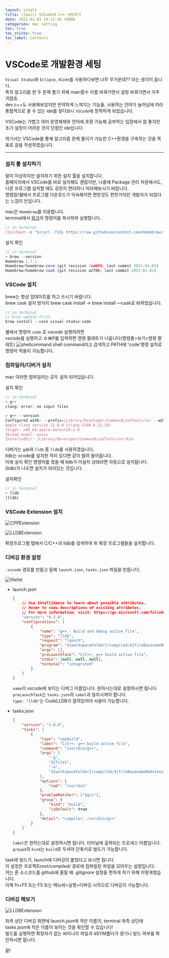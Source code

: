 ```yaml
---
layout: single
title: \[mac\] VSCode에 C++ 세팅하기
date: 2021-01-03 19:13:16 +0900
categories: mac setting
toc: true
toc_sticky: true
toc_label: Contents
---
```


# VSCode로 개발환경 세팅

`Visual Studio`와 `Eclipse`, `XCode`를 사용하다보면 너무 무거운데?? 라는 생각이 듭니다.<br>
특히 알고리즘 한 두 문제 풀기 위해 main함수 이름 바꿔가면서 설정 바꿔가면서 아주 귀찮죠.<br>
dev c++도 사용해보았지만 빈약하게 느껴지는 기능들, 사용하는 언어가 늘어남에 따라 통합적으로 쓸 수 있는 ide를 찾다보니 `VSCode`에 정착하게 되었습니다.

VSCode는 가볍고 여러 운영체제와 언어에 호환 가능해 공부하는 입장에서 참 좋지만
초기 설정이 어려운 것이 단점인 ide입니다.

여기서는 VSCode를 통해 알고리즘 문제 풀이가 가능한 C++환경을 구축하는 것을 목표로 글을 작성하겠습니다.

---

### 설치 툴 설치하기

말이 이상하지만 설치하기 위한 설치 툴을 설치합니다.<br>
홈페이지에서 VSCode를 바로 설치해도 괜찮지만, 나중에 Package 관리 차원에서도, 다른 프로그램 설치할 때도 굉장히 편리하니 따라해보시기 바랍니다.<br>
명령창/쉘에서 프로그램 다운로드가 익숙해지면 편한것도 편한거지만 개발자가 되었다는 느낌이 든답니다.

mac은 `Homebrew`를 이용합니다.<br>
terminal에서 [링크](https://brew.sh/)의 명령어를 복사하여 실행합니다.

```jsx
// in terminal
/bin/bash -c "$(curl -fsSL https://raw.githubusercontent.com/Homebrew/install/HEAD/install.sh)"
```

설치 확인

```jsx
// in terminal
> brew --version
Homebrew 2.7.1
Homebrew/homebrew-core (git revision 7ceb74; last commit 2021-01-02)
Homebrew/homebrew-cask (git revision a2f80; last commit 2021-01-02)
```

### VSCode 설치

brew는 항상 업데이트를 하고 쓰시기 바랍니다.<br>
brew cask 설치 방식이 brew cask install → brew install —cask로 바뀌었습니다.

```jsx
// in terminal
// brew update first
brew install --cask visual-studio-code
```

쉘에서 명령어 `code` 로 vscode 실행하려면<br>
vscode를 실행하고 ⇧⌘P를 입력하면 명령 팔레트가 나옵니다(명령줄>보기>명령 팔레트)
![shellcommand](/assets/images/2021-01-03/2021-01-03-shellcommand.png)
shell command라고 검색하고 PATH에 'code'명령 설치로 명령어 적용이 가능합니다.

### 컴파일러/디버거 설치

mac 이라면 컴파일러는 모두 설치 되어있습니다.

설치 확인

```jsx
// in terminal
> g++
clang: error: no input files

> g++ --version
Configured with: --prefix=/Library/Developer/CommandLineTools/usr --with-gxx-include-dir=/Library/Developer/CommandLineTools/SDKs/MacOSX.sdk/usr/include/c++/4.2.1
Apple clang version 12.0.0 (clang-1200.0.32.28)
Target: x86_64-apple-darwin20.2.0
Thread model: posix
InstalledDir: /Library/Developer/CommandLineTools/usr/bin
```

디버거는 `gdb`와 `lldb` 중 `lldb`를 사용하겠습니다.<br>
lldb는 xcode를 설치한 적이 있다면 같이 딸려 들어옵니다.<br>
아래 설치 확인 명령어를 쳤을 때 lldb가 미설치 상태라면 자동으로 설치됩니다.<br>
(lldb)가 나오면 설치가 되어있는 것입니다.

설치확인

```jsx
// in terminal
> lldb
(lldb)
```

### VSCode Extension 설치

![CPPExtension](/assets/images/2021-01-03/2021-01-03-c++extension.png)

![LLDBExtension](/assets/images/2021-01-03/2021-01-03-codelldb.png)

확장프로그램 탭에서 C/C++과 lldb를 검색하여 위 확장 프로그램들을 설치합니다.

### 디버깅 환경 설정

`.vscode` 경로를 만들고 밑에 `launch.json`, `tasks.json` 파일을 만듭니다.

![filelist](/assets/images/2021-01-03/2021-01-03-filelist.png)

-   launch.json

    ```json
    {
        // Use IntelliSense to learn about possible attributes.
        // Hover to view descriptions of existing attributes.
        // For more information, visit: https://go.microsoft.com/fwlink/?linkid=830387
        "version": "0.2.0",
        "configurations": [
            {
                "name": "g++ - Build and debug active file",
                "type": "lldb",
                "request": "launch",
                "program": "${workspaceFolder}/compiled/${fileBasenameNoExtension}",
                "args": [],
                "preLaunchTask": "C/C++: g++ build active file",
                "stdio": [null, null, null],
                "terminal": "integrated"
            }
        ]
    }
    ```

    `name`이 vscode에 보이는 디버그 이름입니다. 원하시는대로 설정하시면 됩니다.<br>
    `preLaunchTask`는 `tasks.json`의 `label`과 일치시켜야 합니다.<br>
    `type: "lldb"`는 CodeLLDB가 깔려있어야 사용이 가능합니다.

-   tasks.json

    ```json
    {
        "version": "2.0.0",
        "tasks": [
            {
                "type": "cppbuild",
                "label": "C/C++: g++ build active file",
                "command": "/usr/bin/g++",
                "args": [
                    "-g",
                    "${file}",
                    "-o",
                    "${workspaceFolder}/compiled/${fileBasenameNoExtension}"
                ],
                "options": {
                    "cwd": "/usr/bin"
                },
                "problemMatcher": ["$gcc"],
                "group": {
                    "kind": "build",
                    "isDefault": true
                },
                "detail": "compiler: /usr/bin/g++"
            }
        ]
    }
    ```

    `label`은 원하는대로 설정하시면 됩니다. 터미널에 출력되는 프로세스 이름입니다.<br>
    `groupd`의 `kind`는 `build`로 두셔야 단축키로 빌드가 가능합니다.

task에 빌드가, launch에 디버깅이 붙었다고 보시면 됩니다.<br>
이 설정은 프로젝트root/compiled/ 경로에 컴파일된 파일을 모아두는 설정입니다.<br>
저는 푼 소스코드를 github에 올릴 때 .gitignore 설정을 편하게 하기 위해 이렇게했습니다.<br>
이제 fn+F5 또는 F5 또는 메뉴바>실행>디버깅 시작으로 디버깅이 가능합니다.

### 디버깅 해보기

![LLDBExtension](/assets/images/2021-01-03/2021-01-03-debug.png)

좌측 상단 디버깅 화면에 launch.json에 적은 이름이, terminal 좌측 상단에 tasks.json에 적은 이름이 보이는 것을 확인할 수 있습니다!<br>
빌드를 실행하면 확장자가 없는 바이너리 파일과 dSYM폴더가 생기니 빌드 여부를 확인하시면 됩니다.

끝!
